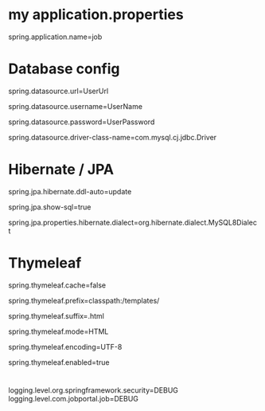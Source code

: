#  my application.properties


spring.application.name=job

# Database config

spring.datasource.url=UserUrl

spring.datasource.username=UserName

spring.datasource.password=UserPassword

spring.datasource.driver-class-name=com.mysql.cj.jdbc.Driver

# Hibernate / JPA
spring.jpa.hibernate.ddl-auto=update

spring.jpa.show-sql=true

spring.jpa.properties.hibernate.dialect=org.hibernate.dialect.MySQL8Dialect

# Thymeleaf
spring.thymeleaf.cache=false

spring.thymeleaf.prefix=classpath:/templates/

spring.thymeleaf.suffix=.html

spring.thymeleaf.mode=HTML

spring.thymeleaf.encoding=UTF-8

spring.thymeleaf.enabled=true

#
logging.level.org.springframework.security=DEBUG
logging.level.com.jobportal.job=DEBUG
